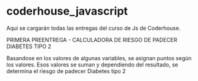 # coderhouse_javascript
Aquí se cargarán todas las entregas del curso de Js de Coderhouse.

PRIMERA PREENTREGA - CALCULADORA DE RIESGO DE PADECER DIABETES TIPO 2

Basandose en los valores de algunas variables, se asignan puntos según los valores. Esos valores se suman y dependiendo del resultado, se determina el riesgo de padecer Diabetes tipo 2
